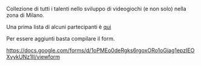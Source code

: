 Collezione di tutti i talenti nello sviluppo di videogiochi (e non solo) nella zona di Milano.

Una prima lista di alcuni partecipanti è [qui](lista)

Per essere aggiunti basta compilare il form.

https://docs.google.com/forms/d/1oPMEo0deRgks6rgoxORo1oGiag1epzIEOXvykUNz1II/viewform

[lista]: https://github.com/siscia/GameJamMilan2014/blob/master/prova.md